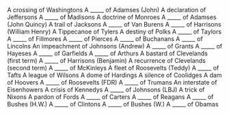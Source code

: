 A crossing of Washingtons
A _____ of Adamses (John)
A declaration of Jeffersons
A _____ of Madisons
A doctrine of Monroes
A _____ of Adamses (John Quincy)
A trail of Jacksons
A _____ of Van Burens
A _____ of Harrisons (William Henry)
A Tippecanoe of Tylers
A destiny of Polks
A _____ of Taylors
A _____ of Fillmores
A _____ of Pierces
A _____ of Buchanans
A _____ of Lincolns
An impeachment of Johnsons (Andrew)
A _____ of Grants
A _____ of Hayeses
A _____ of Garfields
A _____ of Arthurs
A bastard of Clevelands (first term)
A _____ of Harrisons (Benjamin)
A recurrence of Clevelands (second term)
A _____ of McKinleys
A fleet of Roosevelts (Teddy)
A _____ of Tafts
A league of Wilsons
A dome of Hardings
A silence of Coolidges
A dam of Hoovers
A _____ of Roosevelts (FDR)
A _____ of Trumans
An interstate of Eisenhowers
A crisis of Kennedys
A _____ of Johnsons (LBJ)
A trick of Nixons
A pardon of Fords
A _____ of Carters
A _____ of Reagans
A _____ of Bushes (H.W.)
A _____ of Clintons
A _____ of Bushes (W.)
A _____ of Obamas